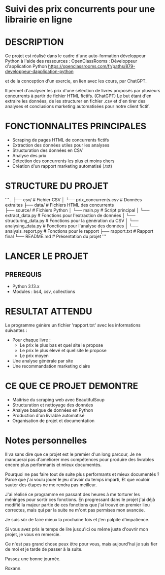 # Suivi des prix concurrents pour une librairie en ligne

# DESCRIPTION
Ce projet est réalisé dans le cadre d'une auto-formation développeur Python à l'aide des ressources :
OpenClassRooms : Développeur d'application Python
https://openclassrooms.com/fr/paths/879-developpeur-dapplication-python

et de la conception d'un exercie, en lien avec les cours, par ChatGPT.

Il permet d'analyser les prix d'une sélection de livres proposés par plusieurs concurrents à partir de fichier HTML fictifs. (ChatGPT)
Le but étant d'en extraire les données, de les structurer en fichier .csv et d'en tirer des analyses et conclusions marketing automatisées pour notre client fictif.

# FONCTIONNALITES PRINCIPALES
- Scraping de pages HTML de concurrents fictifs
- Extraction des données utiles pour les analyses
- Structuration des données en CSV
- Analyse des prix
- Détection des concurrents les plus et moins chers
- Création d'un rapport marketing automatisé (.txt)

# STRUCTURE DU PROJET
'''
.
├── csv/                          # Fichier CSV
│    └── prix_concurrents.csv        # Données extraites
├── data/                         # Fichiers HTML des concurrents  
├── source/                       # Fichiers Python
│    └── main.py                     # Script principal
│    └── extract_data.py             # Fonctions pour l'extraction de données
│    └── structuring_data.py         # Fonctions pour la génération du CSV
│    └── analysing_data.py           # Fonctions pour l'analyse des données
│    └── analysis_report.py          # Fonctions pour le rapport
├── rapport.txt                      # Rapport final
└── README.md                        # Présentation du projet
'''

# LANCER LE PROJET

## PREREQUIS
- Python 3.13.x
- Modules : bs4, csv, collections


# RESULTAT ATTENDU

Le programme génère un fichier 'rapport.txt' avec les informations suivantes :

- Pour chaque livre :
    - Le prix le plus bas et quel site le propose
    - Le prix le plus élevé et quel site le propose
    - Le prix moyen
- Une analyse générale par site
- Une recommandation marketing claire


# CE QUE CE PROJET DEMONTRE

- Maîtrise du scraping web avec BeautifulSoup
- Structuration et nettoyage des données
- Analyse basique de données en Python
- Production d'un livrable automatisé
- Organisation de projet et documentation


# Notes personnelles

Il va sans dire que ce projet est le premier d'un long parcour,
Je ne manquerai pas d'améliorer mes compétences pour produire des livrables
encore plus performants et mieux documentés.

Pourquoi ne pas faire tout de suite plus performants et mieux documentés ?
Parce que j'ai voulu jouer le jeu d'avoir du temps imparti,
Et que vouloir sauter des étapes ne me rendra pas meilleur.

J'ai réalisé ce programme en passant des heures à me torturer les méninges
pour sortir ces fonctions.
En progressant dans le projet j'ai déjà modifié la majeur partie de ces fonctions que j'ai trouvé en premier lieu correctes, mais qui par la suite
ne m'ont pas permises mon avancée.

Je suis sûr de faire mieux la prochaine fois et j'en palpite d'impatience.

Si vous avez pris le temps de lire jusqu'ici ou même juste d'ouvrir mon projet, je vous en remercie.

Ce n'est pas grand chose peux être pour vous, mais aujourd'hui je suis fier de moi et je tarde de passer à la suite.

Passez une bonne journée.

Roxann.